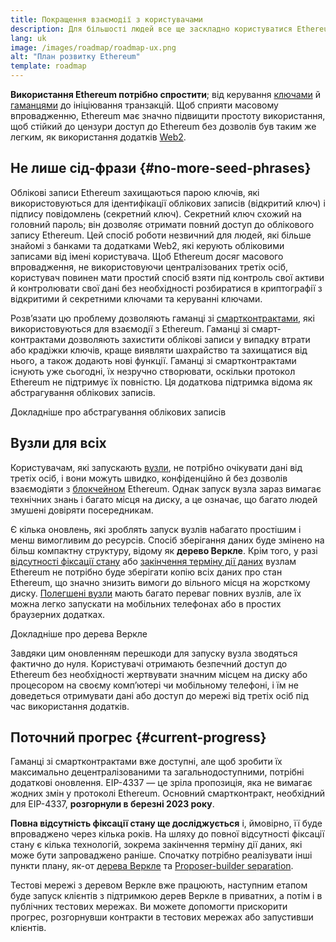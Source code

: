 ```yaml
---
title: Покращення взаємодії з користувачами
description: Для більшості людей все ще заскладно користуватися Ethereum. Щоб стимулювати масове впровадження, Ethereum має значно знизити бар’єри входу — користувачі мають отримувати децентралізований, стійкий до цензури доступ до Ethereum без дозволів, але він має бути таким же простим, як використання традиційного додатка web2.
lang: uk
image: /images/roadmap/roadmap-ux.png
alt: "План розвитку Ethereum"
template: roadmap
---
```


**Використання Ethereum потрібно спростити**; від керування [ключами](/glossary/#key) й [гаманцями](/glossary/#wallet) до ініціювання транзакцій. Щоб сприяти масовому впровадженню, Ethereum має значно підвищити простоту використання, щоб стійкий до цензури доступ до Ethereum без дозволів був таким же легким, як використання додатків [Web2](/glossary/#web2).

## Не лише сід-фрази {#no-more-seed-phrases}

Облікові записи Ethereum захищаються парою ключів, які використовуються для ідентифікації облікових записів (відкритий ключ) і підпису повідомлень (секретний ключ). Секретний ключ схожий на головний пароль; він дозволяє отримати повний доступ до облікового запису Ethereum. Цей спосіб роботи незвичний для людей, які більше знайомі з банками та додатками Web2, які керують обліковими записами від імені користувача. Щоб Ethereum досяг масового впровадження, не використовуючи централізованих третіх осіб, користувач повинен мати простий спосіб взяти під контроль свої активи й контролювати свої дані без необхідності розбиратися в криптографії з відкритими й секретними ключами та керуванні ключами.

Розв’язати цю проблему дозволяють гаманці зі [смартконтрактами](/glossary/#smart-contract), які використовуються для взаємодії з Ethereum. Гаманці зі смарт-контрактами дозволяють захистити облікові записи у випадку втрати або крадіжки ключів, краще виявляти шахрайство та захищатися від нього, а також додають нові функції. Гаманці зі смартконтрактами існують уже сьогодні, їх незручно створювати, оскільки протокол Ethereum не підтримує їх повністю. Ця додаткова підтримка відома як абстрагування облікових записів.

<ButtonLink variant="outline-color" to="/roadmap/account-abstraction/">Докладніше про абстрагування облікових записів</ButtonLink>

## Вузли для всіх

Користувачам, які запускають [вузли](/glossary/#node), не потрібно очікувати дані від третіх осіб, і вони можуть швидко, конфіденційно й без дозволів взаємодіяти з [блокчейном](/glossary/#blockchain) Ethereum. Однак запуск вузла зараз вимагає технічних знань і багато місця на диску, а це означає, що багато людей змушені довіряти посередникам.

Є кілька оновлень, які зроблять запуск вузлів набагато простішим і менш вимогливим до ресурсів. Спосіб зберігання даних буде змінено на більш компактну структуру, відому як **дерево Веркле**. Крім того, у разі [відсутності фіксації стану](/roadmap/statelessness) або [закінчення терміну дії даних](/roadmap/statelessness/#data-expiry) вузлам Ethereum не потрібно буде зберігати копію всіх даних про стан Ethereum, що значно знизить вимоги до вільного місця на жорсткому диску. [Полегшені вузли](/developers/docs/nodes-and-clients/light-clients/) мають багато переваг повних вузлів, але їх можна легко запускати на мобільних телефонах або в простих браузерних додатках.

<ButtonLink variant="outline-color" to="/roadmap/verkle-trees/">Докладніше про дерева Веркле</ButtonLink>

Завдяки цим оновленням перешкоди для запуску вузла зводяться фактично до нуля. Користувачі отримають безпечний доступ до Ethereum без необхідності жертвувати значним місцем на диску або процесором на своєму комп’ютері чи мобільному телефоні, і їм не доведеться отримувати дані або доступ до мережі від третіх осіб під час використання додатків.

## Поточний прогрес {#current-progress}

Гаманці зі смартконтрактами вже доступні, але щоб зробити їх максимально децентралізованими та загальнодоступними, потрібні додаткові оновлення. EIP-4337 — це зріла пропозиція, яка не вимагає жодних змін у протоколі Ethereum. Основний смартконтракт, необхідний для EIP-4337, **розгорнули в березні 2023 року**.

**Повна відсутність фіксації стану ще досліджується** і, ймовірно, її буде впроваджено через кілька років. На шляху до повної відсутності фіксації стану є кілька технологій, зокрема закінчення терміну дії даних, які може бути запроваджено раніше. Спочатку потрібно реалізувати інші пункти плану, як-от [дерева Веркле](/roadmap/verkle-trees/) та [Proposer-builder separation](/roadmap/pbs/).

Тестові мережі з деревом Веркле вже працюють, наступним етапом буде запуск клієнтів з підтримкою дерев Веркле в приватних, а потім і в публічних тестових мережах. Ви можете допомогти прискорити прогрес, розгорнувши контракти в тестових мережах або запустивши клієнтів.
